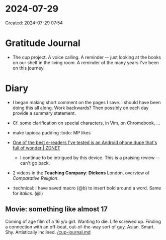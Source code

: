 # 2024-07-29
Created: 2024-07-29 07:54

# Gratitude Journal 

- The cup project. A voice calling. A reminder -- just looking at the books on our shelf in the living room. A reminder of the many years I've been on this journey.

# Diary 

- I began making short comment on the pages I save. I should have been doing this all along. Work backwards? Then possibly on each day provide a summary statement.
- Cf. some clarification on special characters, in Vim, on Chromebook, …
- make tapioca pudding :todo: MP likes
- [One of the best e-readers I've tested is an Android phone dupe that's full of wonder | ZDNET](https://www.zdnet.com/article/one-of-the-best-e-readers-ive-tested-is-an-android-phone-dupe-thats-full-of-wonder/)
    - I continue to be intrigued by this device. This is a praising review -- can't go back.

- 2 videos in the **Teaching Company**: **Dickens** London, overview of *Comparative Religion*.
- :technical: I have saved macro (@b) to insert bold around a word. Same for *italics*. (@i)

## Movie: something like almost 17

Coming of age film of a 16 y/o girl. Wanting to die. Life screwed up. Finding a connection with an off-beat, out-of-the-way sort of guy. Asian. Smart. Shy. Artistically inclined. [/cup-journal.md](/cup-journal.md)


